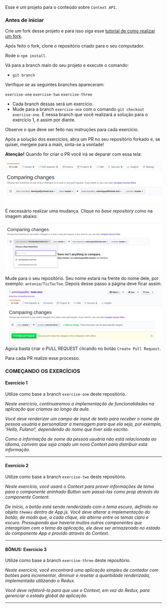 Esse é um projeto para o conteúdo sobre `Context API`.

### Antes de iniciar

Crie um fork desse projeto e para isso siga esse [tutorial de como realizar um fork](https://guides.github.com/activities/forking/).

Após feito o fork, clone o repositório criado para o seu computador.

Rode o `npm install`.

Vá para a branch main do seu projeto e execute o comando:
- `git branch`

Verifique se as seguintes branches apareceram:

  `exercise-one`
  `exercise-two`
  `exercise-three`

- Cada branch dessas será um exercício.
- Mude para a branch `exercise-one` com o comando `git checkout exercise-one`. É nessa branch que você realizará a solução para o exercício 1, e assim por diante.

Observe o que deve ser feito nas instruções para cada exercício.

Após a solução dos exercícios, abra um PR no seu repositório forkado e, se quiser, mergeie para a main, sinta-se a vontade!

**Atenção!** Quando for criar o PR você irá se deparar com essa tela:

![PR do exercício](images/example-pr.png)

É necessário realizar uma mudança. Clique no *base repository* como na imagem abaixo:

![Mudando a base do repositório](images/change-base.png)

Mude para o seu repositório. Seu nome estará na frente do nome dele, por exemplo: `antonio/TicTacToe`. Depois desse passo a página deve ficar assim:

![Após mudança](images/after-change.png)

Agora basta criar o PULL REQUEST clicando no botão `Create Pull Request`.

Para cada PR realize esse processo.

### COMEÇANDO OS EXERCÍCIOS

#### Exercício 1

Utilize como base a branch `exercise-one` deste repositório.

*Neste exercício, continuaremos a implementação de funcionalidades na aplicação que criamos ao longo da aula.*

*Você deve renderizar um campo de input de texto para receber o nome da pessoa usuária e personalizar a mensagem para que ela seja, por exemplo, 'Hello, Fulano!', dependendo do nome que tiver sido escrito.*

*Como a informação de nome da pessoa usuária não está relacionada ao idioma, convém que seja criado um novo Context para distribuir esta informação.*

---

#### Exercício 2

Utilize como base a branch `exercise-two` deste repositório.

*Neste exercício, você usará o Context para prover informações de tema para o componente aninhado Button sem passá-las como prop através do componente Content.*

*De início, o botão está sendo renderizado com o tema escuro, definido no objeto `themes` dentro de App.js. Você deve alterar a implementação do botão, de modo que, a cada clique, ele alterne entre os temas claro e escuro. Pressupondo que haveria muitos outros componentes que interagiriam com o tema da aplicação, ele deve ser armazenado no estado do componente App e provido através do Context.*

---

#### BÔNUS: Exercício 3

Utilize como base a branch `exercise-three` deste repositório.

*Neste exercício, você encontrará uma aplicação simples de contador com botões para incrementar, diminuir e resetar a quantidade renderizada, implementada utilizando o Redux.*

*Você deve refatorá-la para que use o Context, em vez do Redux, para gerenciar o estado global da aplicação.*

---
